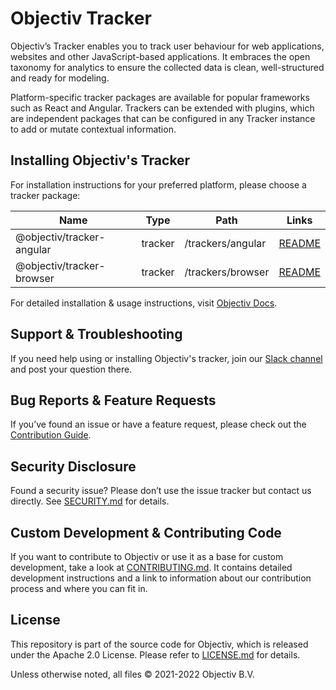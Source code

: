 # Objectiv Tracker

Objectiv’s Tracker enables you to track user behaviour for web applications, websites and other JavaScript-based applications. It embraces the open taxonomy for analytics to ensure the collected data is clean, well-structured and ready for modeling.

Platform-specific tracker packages are available for popular frameworks such as React and Angular. Trackers can be extended with plugins, which are independent packages that can be configured in any Tracker instance to add or mutate contextual information.

## Installing Objectiv's Tracker

For installation instructions for your preferred platform, please choose a tracker package:

| Name                      | Type    | Path              | Links                                         |
|---------------------------|---------|-------------------|-----------------------------------------------|
| @objectiv/tracker-angular | tracker | /trackers/angular | [README](/tracker/trackers/angular/README.md) |
| @objectiv/tracker-browser | tracker | /trackers/browser | [README](/tracker/trackers/browser/README.md) |

For detailed installation & usage instructions, visit [Objectiv Docs](https://www.objectiv.io/docs/tracking).

## Support & Troubleshooting
If you need help using or installing Objectiv's tracker, join our [Slack channel](https://join.slack.com/t/objectiv-io/shared_invite/zt-u6xma89w-DLDvOB7pQer5QUs5B_~5pg) and post your question there. 

## Bug Reports & Feature Requests
If you’ve found an issue or have a feature request, please check out the [Contribution Guide](https://www.objectiv.io/docs/the-project/contributing.md).

## Security Disclosure
Found a security issue? Please don’t use the issue tracker but contact us directly. See [SECURITY.md](../SECURITY.md) for details.

## Custom Development & Contributing Code
If you want to contribute to Objectiv or use it as a base for custom development, take a look at [CONTRIBUTING.md](CONTRIBUTING.md). It contains detailed development instructions and a link to information about our contribution process and where you can fit in.

## License
This repository is part of the source code for Objectiv, which is released under the Apache 2.0 License. Please refer to [LICENSE.md](../LICENSE.md) for details.

Unless otherwise noted, all files © 2021-2022 Objectiv B.V.
